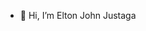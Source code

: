 - 👋 Hi, I’m Elton John Justaga


<!---
ostogelton/ostogelton is a ✨ special ✨ repository because its `README.md` (this file) appears on your GitHub profile.
You can click the Preview link to take a look at your changes.
--->
